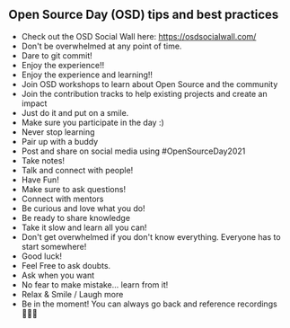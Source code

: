 ## Open Source Day (OSD) tips and best practices

- Check out the OSD Social Wall here: https://osdsocialwall.com/
- Don't be overwhelmed at any point of time.
- Dare to git commit!
- Enjoy the experience!!
- Enjoy the experience and learning!!
- Join OSD workshops to learn about Open Source and the community
- Join the contribution tracks to help existing projects and create an impact
- Just do it and put on a smile.
- Make sure you participate in the day :)
- Never stop learning
- Pair up with a buddy
- Post and share on social media using #OpenSourceDay2021
- Take notes!
- Talk and connect with people!
- Have Fun!
- Make sure to ask questions!
- Connect with mentors
- Be curious and love what you do!
- Be ready to share knowledge
- Take it slow and learn all you can!
- Don't get overwhelmed if you don't know everything. Everyone has to start somewhere!
- Good luck!
- Feel Free to ask doubts. 
- Ask when you want
- No fear to make mistake... learn from it!
- Relax & Smile / Laugh more 
- Be in the moment! You can always go back and reference recordings 👩🏻‍💻
